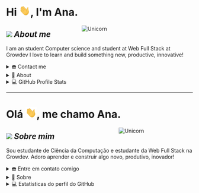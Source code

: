 # Hi <img src="https://github.com/1999AZZAR/1999AZZAR/raw/main/resources/img/waving.gif" style="width: 30px; display: inline-block;" data-target="animated-image.originalImage">, I'm Ana.

<img align="right" width=300px alt="Unicorn" src="https://c.tenor.com/GN73MKBawZYAAAAi/busy-cute.gif" />

## <img src="https://media.giphy.com/media/ObNTw8Uzwy6KQ/giphy.gif" width="30px">&nbsp;**_About me_**

I am an student Computer science and student at Web Full Stack at Growdev I love to learn and build something new, productive, innovative!

<details>
  <summary>☎️ Contact me</summary>
<div>
  <samp>
    <h2 align="center">you can reach me by:</h2>
    <p align="center">
      <br/>
      <a href="https://www.linkedin.com/in/analuiza-rodrigueschiamenti/" target="blank"><img align="center"
         src="https://img.shields.io/badge/linkedin-%231DA1F2.svg?style=for-the-badge&logo=linkedin&logoColor=white"
         alt="azzar" height="30"/></a>
      <a href="mailto:analuizarodrigueschiamenti@gmail.com" target="blank"><img align="center"
         src="https://img.shields.io/badge/gmail-EA4335.svg?style=for-the-badge&logo=gmail&logoColor=white"
         alt="azzar" height="30"/></a>
         <a href="https://www.instagram.com/ana.chiamenti/" target="blank"><img align="center"
         src="https://img.shields.io/badge/instagram-%23E4405F.svg?style=for-the-badge&logo=Instagram&logoColor=white"
         alt="azzar" height="30"/></a>
      <br>
    </p>
  </samp>
</div>
</details>

<details>
  <summary>🧮 About</summary>
<div>
<samp>
<h2 align="center">About this Account</h2>

📕- School: I am an student Computer science and student at Web Full Stack.

💻- My hobbies: Are playing on the computer, reading and studying.

🤓- Learning: I'm currently learning HTML, CSS, and getting started with GitHub and Git.

☎- Professional Experiences: I have experience with people, as I worked as a receptionist.
I have done an internship in administration.

 </p>
 </samp>
</div>
</details>
  
<details> 
  <summary>💻 GitHub Profile Stats</summary>
  <div>
  <samp>
    <h2 align="center"> Github stats </h2>
      <br/>
    <details open>
  <summary><h3>Languages</h3></summary>
            <p align="center">
        <a href="https://github.com/1999AZZAR/">
          <img src="https://github-readme-stats.vercel.app/api/top-langs/?username=AnaLuizaRChiamenti&langs_count=6&theme=gruvbox&layout=compact&hide_border=true"
          alt="AnaLuizaRChiamenti :: overall Top Langs " /></a>
          </a>
        </p>
</details>
    <details open>
  <summary><h3>Stasistic</h3></summary>
        <p align="center">
          <a href="https://github.com/AnaLuizaRChiamenti/">
          <img width="49.5%" src="https://github-readme-stats.vercel.app/api?username=AnaLuizaRChiamenti&show_icons=true&theme=gruvbox&hide_border=true" />
          <img width="49.5%" src="https://github-readme-streak-stats.herokuapp.com/?user=AnaLuizaRChiamenti&theme=gruvbox&hide_border=true" />
          </a>
       </p>
     <br>
     </samp>
  </div>    
</details>
</samp>
</div>





<hr> 






# Olá <img src="https://github.com/1999AZZAR/1999AZZAR/raw/main/resources/img/waving.gif" style="width: 30px; display: inline-block;" data-target="animated-image.originalImage">, me chamo Ana.

<img align="right" width=200px alt="Unicorn" src="https://gifs.eco.br/wp-content/uploads/2022/08/gifs-com-fundo-transparente-1.gif" />

## <img src="https://media.giphy.com/media/ObNTw8Uzwy6KQ/giphy.gif" width="30px">&nbsp;**_Sobre mim_**

Sou estudante de Ciência da Computação e estudante da Web Full Stack na Growdev. Adoro aprender e construir algo novo, produtivo, inovador!
<details>
  <summary>☎️ Entre em contato comigo</summary>
<div>
  <samp>
    <h2 align="center">Minhas redes sociais:</h2>
    <p align="center">
      <br/>
      <a href="https://www.linkedin.com/in/analuiza-rodrigueschiamenti/" target="blank"><img align="center"
         src="https://img.shields.io/badge/linkedin-%231DA1F2.svg?style=for-the-badge&logo=linkedin&logoColor=white"
         alt="azzar" height="30"/></a>
      <a href="mailto:analuizarodrigueschiamenti@gmail.com" target="blank"><img align="center"
         src="https://img.shields.io/badge/gmail-EA4335.svg?style=for-the-badge&logo=gmail&logoColor=white"
         alt="azzar" height="30"/></a>
         <a href="https://www.instagram.com/ana.chiamenti/" target="blank"><img align="center"
         src="https://img.shields.io/badge/instagram-%23E4405F.svg?style=for-the-badge&logo=Instagram&logoColor=white"
         alt="azzar" height="30"/></a>
      <br>
    </p>
  </samp>
</div>
</details>

<details>
  <summary>🧮 Sobre </summary>
<div>
<samp>
<h2 align="center">Sobre mim:</h2>

📕- Escolaridade: Sou estudante de Ciência da Computação e estudante da Web Full Stack.

💻- Meus hobbies: Jogar, ler e estudar.

🤓- Aprendizado: Atualmente estou aprendendo HTML, CSS e começando com GitHub e Git.

☎- Experiências Profissionais: Tenho experiência com pessoas, pois trabalhei como recepcionista.
Fiz estágio em administração.

 </p>
 </samp>
</div>
</details>
  
<details> 
  <summary>💻 Estatísticas do perfil do GitHub </summary>
  <div>
  <samp>
    <h2 align="center"> Github  </h2>
      <br/>
    <details open>
  <summary><h3>Linguagens</h3></summary>
            <p align="center">
        <a href="https://github.com/1999AZZAR/">
          <img src="https://github-readme-stats.vercel.app/api/top-langs/?username=AnaLuizaRChiamenti&langs_count=6&theme=gruvbox&layout=compact&hide_border=true"
          alt="AnaLuizaRChiamenti :: overall Top Langs " /></a>
          </a>
        </p>
</details>
    <details open>
  <summary><h3>Estatísticas</h3></summary>
        <p align="center">
          <a href="https://github.com/AnaLuizaRChiamenti/">
          <img width="49.5%" src="https://github-readme-stats.vercel.app/api?username=AnaLuizaRChiamenti&show_icons=true&theme=gruvbox&hide_border=true" />
          <img width="49.5%" src="https://github-readme-streak-stats.herokuapp.com/?user=AnaLuizaRChiamenti&theme=gruvbox&hide_border=true" />
          </a>
       </p>
        <br>
     </samp>
  </div>    



</details>
</samp>
</div>
